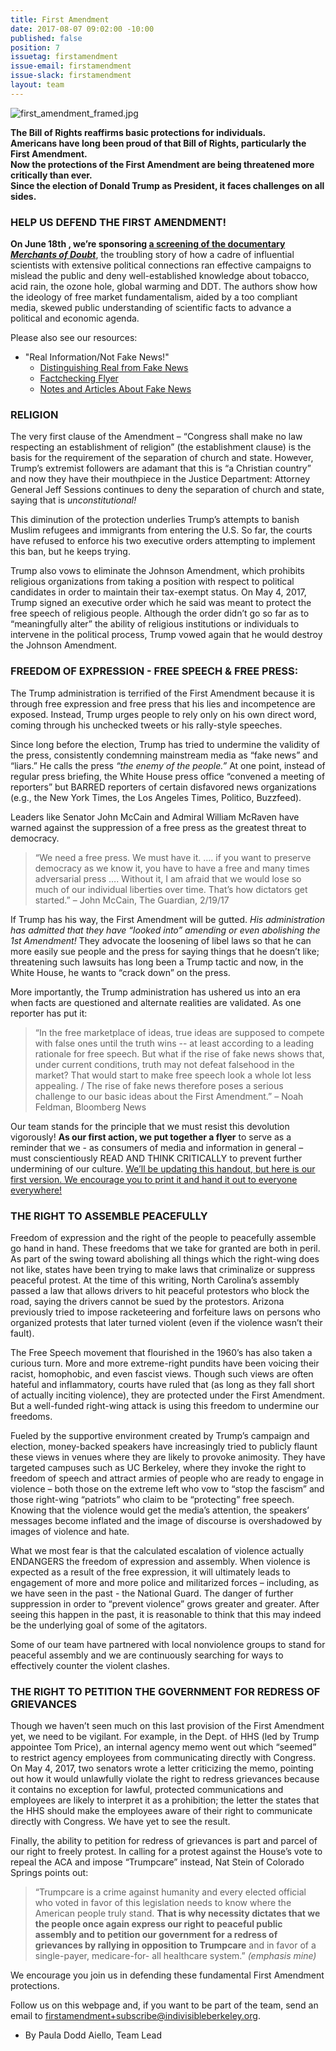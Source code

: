 ```yaml
---
title: First Amendment
date: 2017-08-07 09:02:00 -10:00
published: false
position: 7
issuetag: firstamendment
issue-email: firstamendment
issue-slack: firstamendment
layout: team
---
```


![first_amendment_framed.jpg](/uploads/first_amendment_framed.jpg)

**The Bill of Rights reaffirms basic protections for individuals.**<br>
**Americans have long been proud of that Bill of Rights, particularly the First Amendment.**<br>
**Now the protections of the First Amendment are being threatened more critically than ever.**<br>
**Since the election of Donald Trump as President, it faces challenges on all sides.**

###  HELP US DEFEND THE FIRST AMENDMENT!

**On June 18th , we’re sponsoring [a screening of the documentary *Merchants of Doubt*][merchants]**, the troubling story of how a cadre of influential scientists with extensive political connections ran effective campaigns to mislead the public and deny well-established knowledge about tobacco, acid rain, the ozone hole, global warming and DDT. The authors show how the ideology of free market fundamentalism, aided by a too compliant media, skewed public understanding of scientific facts to advance a political and economic agenda.

Please also see our resources:

+ "Real Information/Not Fake News!"
  + [Distinguishing Real from Fake News][2]
  + [Factchecking Flyer][factcheck]
  + [Notes and Articles About Fake News][articles]

[articles]: /s/notes-articles-re-fake-news.docx
[factcheck]: /s/Factchecking-flyer.pdf
[2]: /s/Distinguishing-Real-From-Fake-News-shortened.docx
[merchants]: /events/2017/6/18/film-screening-merchants-of-doubt


### RELIGION

The very first clause of the Amendment – “Congress shall make no law respecting an establishment of religion” (the establishment clause) is the basis for the requirement of the separation of church and state. However, Trump’s extremist followers are adamant that this is “a Christian country” and now they have their mouthpiece in the Justice Department: Attorney General Jeff Sessions continues to deny the separation of church and state, saying that is _unconstitutional!_

This diminution of the protection underlies Trump’s attempts to banish Muslim refugees and immigrants from entering the U.S. So far, the courts have refused to enforce his two executive orders attempting to implement this ban, but he keeps trying.

Trump also vows to eliminate the Johnson Amendment, which prohibits religious organizations from taking a position with respect to political candidates in order to maintain their tax-exempt status. On May 4, 2017, Trump signed an executive order which he said was meant to protect the free speech of religious people. Although the order didn’t go so far as to “meaningfully alter” the ability of religious institutions or individuals to intervene in the political process, Trump vowed again that he would destroy the Johnson Amendment.

### FREEDOM OF EXPRESSION - FREE SPEECH & FREE PRESS:

The Trump administration is terrified of the First Amendment because it is through free expression and free press that his lies and incompetence are exposed. Instead, Trump urges people to rely only on his own direct word, coming through his unchecked tweets or his rally-style speeches.

Since long before the election, Trump has tried to undermine the validity of the press, consistently condemning mainstream media as “fake news” and “liars.” He calls the press _“the enemy of the people.”_ At one point, instead of regular press briefing, the White House press office “convened a meeting of reporters” but BARRED reporters of certain disfavored news organizations (e.g., the New York Times, the Los Angeles Times, Politico, Buzzfeed).

Leaders like Senator John McCain and Admiral William McRaven have warned against the suppression of a free press as the greatest threat to democracy.

> “We need a free press. We must have it. …. if you want to preserve democracy as we know it, you have to have a free and many times adversarial press …. Without it, I am afraid that we would lose so much of our individual liberties over time. That’s how dictators get started.” – John McCain, The Guardian, 2/19/17

If Trump has his way, the First Amendment will be gutted. _His administration has admitted that they have “looked into” amending or even abolishing the 1st Amendment!_ They advocate the loosening of libel laws so that he can more easily sue people and the press for saying things that he doesn’t like; threatening such lawsuits has long been a Trump tactic and now, in the White House, he wants to “crack down” on the press.

More importantly, the Trump administration has ushered us into an era when facts are questioned and alternate realities are validated. As one reporter has put it:

> “In the free marketplace of ideas, true ideas are supposed to compete with false ones until the truth wins -- at least according to a leading rationale for free speech. But what if the rise of fake news shows that, under current conditions, truth may not defeat falsehood in the market? That would start to make free speech look a whole lot less appealing. / The rise of fake news therefore poses a serious challenge to our basic ideas about the First Amendment.” – Noah Feldman, Bloomberg News

Our team stands for the principle that we must resist this devolution vigorously! **As our first action, we put together a flyer** to serve as a reminder that we - as consumers of media and information in general – must conscientiously READ AND THINK CRITICALLY to prevent further undermining of our culture. [We’ll be updating this handout, but here is our first version. We encourage you to print it and hand it out to everyone everywhere!][factcheck]

### THE RIGHT TO ASSEMBLE PEACEFULLY

Freedom of expression and the right of the people to peacefully assemble go hand in hand. These freedoms that we take for granted are both in peril. As part of the swing toward abolishing all things which the right-wing does not like, states have been trying to make laws that criminalize or suppress peaceful protest. At the time of this writing, North Carolina’s assembly passed a law that allows drivers to hit peaceful protestors who block the road, saying the drivers cannot be sued by the protestors. Arizona previously tried to impose racketeering and forfeiture laws on persons who organized protests that later turned violent (even if the violence wasn’t their fault).

The Free Speech movement that flourished in the 1960’s has also taken a curious turn. More and more extreme-right pundits have been voicing their racist, homophobic, and even fascist views. Though such views are often hateful and inflammatory, courts have ruled that (as long as they fall short of actually inciting violence), they are protected under the First Amendment. But a well-funded right-wing attack is using this freedom to undermine our freedoms.

Fueled by the supportive environment created by Trump’s campaign and election, money-backed speakers have increasingly tried to publicly flaunt these views in venues where they are likely to provoke animosity. They have targeted campuses such as UC Berkeley, where they invoke the right to freedom of speech and attract armies of people who are ready to engage in violence – both those on the extreme left who vow to “stop the fascism” and those right-wing “patriots” who claim to be “protecting” free speech. Knowing that the violence would get the media’s attention, the speakers’ messages become inflated and the image of discourse is overshadowed by images of violence and hate.

What we most fear is that the calculated escalation of violence actually ENDANGERS the freedom of expression and assembly. When violence is expected as a result of the free expression, it will ultimately leads to engagement of more and more police and militarized forces – including, as we have seen in the past - the National Guard. The danger of further suppression in order to “prevent violence” grows greater and greater. After seeing this happen in the past, it is reasonable to think that this may indeed be the underlying goal of some of the agitators.

Some of our team have partnered with local nonviolence groups to stand for peaceful assembly and we are continuously searching for ways to effectively counter the violent clashes.

### THE RIGHT TO PETITION THE GOVERNMENT FOR REDRESS OF GRIEVANCES

Though we haven’t seen much on this last provision of the First Amendment yet, we need to be vigilant. For example, in the Dept. of HHS (led by Trump appointee Tom Price), an internal agency memo went out which “seemed” to restrict agency employees from communicating directly with Congress. On May 4, 2017, two senators wrote a letter criticizing the memo, pointing out how it would unlawfully violate the right to redress grievances because it contains no exception for lawful, protected communications and employees are likely to interpret it as a prohibition; the letter the states that the HHS should make the employees aware of their right to communicate directly with Congress. We have yet to see the result.

Finally, the ability to petition for redress of grievances is part and parcel of our right to freely protest. In calling for a protest against the House’s vote to repeal the ACA and impose “Trumpcare” instead, Nat Stein of Colorado Springs points out:

> “Trumpcare is a crime against humanity and every elected official who voted in favor of this legislation needs to know where the American people truly stand. **That is why necessity dictates that we the people once again express our right to peaceful public assembly and to petition our government for a redress of grievances by rallying in opposition to Trumpcare** and in favor of a single-payer, medicare-for- all healthcare system.” *(emphasis mine)*

We encourage you join us in defending these fundamental First Amendment protections.

Follow us on this webpage and, if you want to be part of the team, send an email to [firstamendment+subscribe@indivisibleberkeley.org](mailto:firstamendment+subscribe@indivisibleberkeley.org).

- By Paula Dodd Aiello, Team Lead

